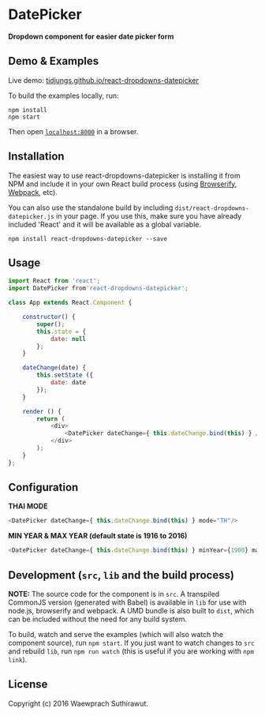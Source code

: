 # DatePicker

__Dropdown component for easier date picker form__


## Demo & Examples

Live demo: [tidjungs.github.io/react-dropdowns-datepicker](http://tidjungs.github.io/react-dropdowns-datepicker/)

To build the examples locally, run:

```
npm install
npm start
```

Then open [`localhost:8000`](http://localhost:8000) in a browser.


## Installation

The easiest way to use react-dropdowns-datepicker is installing it from NPM and include it in your own React build process (using [Browserify](http://browserify.org), [Webpack](http://webpack.github.io/), etc).

You can also use the standalone build by including `dist/react-dropdowns-datepicker.js` in your page. If you use this, make sure you have already included 'React' and it will be available as a global variable.

```
npm install react-dropdowns-datepicker --save
```


## Usage

```js
import React from 'react';
import DatePicker from'react-dropdowns-datepicker';

class App extends React.Component {

	constructor() {
		super();
		this.state = {
			date: null
		};
	}

	dateChange(date) {
		this.setState ({
			date: date
		});
	}

	render () {
		return (
			<div>
				<DatePicker dateChange={ this.dateChange.bind(this) } />
			</div>
		);
	}
};
```

## Configuration


__THAI MODE__
```js
<DatePicker dateChange={ this.dateChange.bind(this) } mode="TH"/>
```


__MIN YEAR & MAX YEAR (default state is 1916 to 2016)__
```js
<DatePicker dateChange={ this.dateChange.bind(this) } minYear={1900} maxYear={2020} />
```

## Development (`src`, `lib` and the build process)

**NOTE:** The source code for the component is in `src`. A transpiled CommonJS version (generated with Babel) is available in `lib` for use with node.js, browserify and webpack. A UMD bundle is also built to `dist`, which can be included without the need for any build system.

To build, watch and serve the examples (which will also watch the component source), run `npm start`. If you just want to watch changes to `src` and rebuild `lib`, run `npm run watch` (this is useful if you are working with `npm link`).

## License

Copyright (c) 2016 Waewprach Suthirawut.

